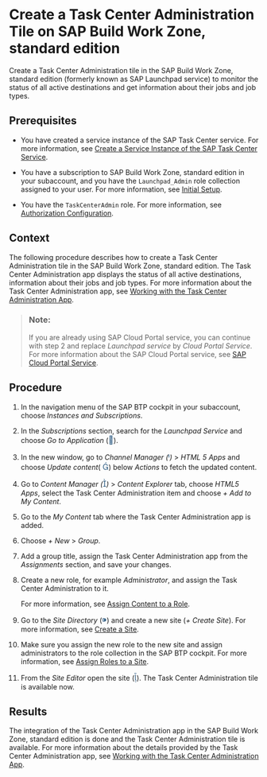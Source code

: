 <!-- loio55fc2c0b94f04f5d877352958acd17b6 -->

<link rel="stylesheet" type="text/css" href="../css/sap-icons.css"/>

# Create a Task Center Administration Tile on SAP Build Work Zone, standard edition

Create a Task Center Administration tile in the SAP Build Work Zone, standard edition \(formerly known as SAP Launchpad service\) to monitor the status of all active destinations and get information about their jobs and job types.



<a name="loio55fc2c0b94f04f5d877352958acd17b6__prereq_u4n_mbc_d3b"/>

## Prerequisites

-   You have created a service instance of the SAP Task Center service. For more information, see [Create a Service Instance of the SAP Task Center Service](create-a-service-instance-of-the-sap-task-center-service-d36035e.md).

-   You have a subscription to SAP Build Work Zone, standard edition in your subaccount, and you have the `Launchpad_Admin` role collection assigned to your user. For more information, see [Initial Setup](https://help.sap.com/viewer/8c8e1958338140699bd4811b37b82ece/Cloud/en-US/fd79b232967545569d1ae4d8f691016b.html).

-   You have the `TaskCenterAdmin` role. For more information, see [Authorization Configuration](../60-security/authorization-configuration-75e4130.md).




<a name="loio55fc2c0b94f04f5d877352958acd17b6__context_bn4_nc3_j3b"/>

## Context

The following procedure describes how to create a Task Center Administration tile in the SAP Build Work Zone, standard edition. The Task Center Administration app displays the status of all active destinations, information about their jobs and job types. For more information about the Task Center Administration app, see [Working with the Task Center Administration App](../40-administration/working-with-the-task-center-administration-app-3a1598c.md).

> ### Note:  
> If you are already using SAP Cloud Portal service, you can continue with step 2 and replace *Launchpad service* by *Cloud Portal Service*. For more information about the SAP Cloud Portal service, see [SAP Cloud Portal Service](https://help.sap.com/viewer/product/Portal_Service/1.0/en-US).



<a name="loio55fc2c0b94f04f5d877352958acd17b6__steps_dkx_pkx_sqb"/>

## Procedure

1.  In the navigation menu of the SAP BTP cockpit in your subaccount, choose *Instances and Subscriptions*.

2.  In the *Subscriptions* section, search for the *Launchpad Service* and choose *Go to Application* \(<span style="font-size:16px;"><span style="color:#346187;"><span class="SAP-icons"></span></span></span>\).

3.  In the new window, go to *Channel Manager \(*<span style="font-size:16px;"><span style="color:#346187;"><span class="SAP-icons"></span></span></span>*\)* \> *HTML 5 Apps* and choose *Update content*\( <span style="font-size:16px;"><span style="color:#346187;"><span class="SAP-icons"></span></span></span>\) below *Actions* to fetch the updated content.

4.  Go to *Content Manager \(*<span style="font-size:16px;"><span style="color:#346187;"><span class="SAP-icons"></span></span></span>*\)* \> *Content Explorer* tab, choose *HTML5 Apps*, select the Task Center Administration item and choose *\+ Add to My Content*.

5.  Go to the *My Content* tab where the Task Center Administration app is added.

6.  Choose *\+ New* \> *Group*.

7.  Add a group title, assign the Task Center Administration app from the *Assignments* section, and save your changes.

8.  Create a new role, for example *Administrator*, and assign the Task Center Administration to it.

    For more information, see [Assign Content to a Role](https://help.sap.com/viewer/8c8e1958338140699bd4811b37b82ece/Cloud/en-US/baeaf6ee364e48ac95dc09470281f174.html).

9.  Go to the *Site Directory* \(<span style="font-size:16px;"><span style="color:#346187;"><span class="SAP-icons"></span></span></span>\) and create a new site \(*\+ Create Site*\). For more information, see [Create a Site](https://help.sap.com/viewer/8c8e1958338140699bd4811b37b82ece/Cloud/en-US/5778444e0419462bb4060a66a5c20de0.html).

10. Make sure you assign the new role to the new site and assign administrators to the role collection in the SAP BTP cockpit. For more information, see [Assign Roles to a Site](https://help.sap.com/viewer/8c8e1958338140699bd4811b37b82ece/Cloud/en-US/13e9abe196604356bb28bc2743e78ae9.html).

11. From the *Site Editor* open the site \(<span style="font-size:16px;"><span style="color:#346187;"><span class="SAP-icons"></span></span></span>\). The Task Center Administration tile is available now.




<a name="loio55fc2c0b94f04f5d877352958acd17b6__result_h3j_4ss_tnb"/>

## Results

The integration of the Task Center Administration app in the SAP Build Work Zone, standard edition is done and the Task Center Administration tile is available. For more information about the details provided by the Task Center Administration app, see [Working with the Task Center Administration App](../40-administration/working-with-the-task-center-administration-app-3a1598c.md).

